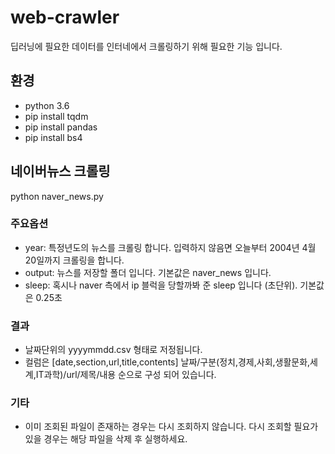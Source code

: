 # web-crawler
딥러닝에 필요한 데이터를 인터네에서 크롤링하기 위해 필요한 기능 입니다.

## 환경
- python 3.6
- pip install tqdm
- pip install pandas
- pip install bs4

## 네이버뉴스 크롤링
python naver_news.py

### 주요옵션
- year: 특정년도의 뉴스를 크롤링 합니다. 입력하지 않음면 오늘부터 2004년 4월 20일까지 크롤링을 합니다.
- output: 뉴스를 저장할 폴더 입니다. 기본값은 naver_news 입니다.
- sleep: 혹시나 naver 측에서 ip 블럭을 당할까봐 준 sleep 입니다 (초단위). 기본값은 0.25초

### 결과
- 날짜단위의 yyyymmdd.csv 형태로 저정됩니다.
- 컬럼은 [date,section,url,title,contents] 날짜/구분(정치,경제,사회,생활문화,세계,IT과학)/url/제목/내용 순으로 구성 되어 있습니다.

### 기타
- 이미 조회된 파일이 존재하는 경우는 다시 조회하지 않습니다. 다시 조회할 필요가 있을 경우는 해당 파일을 삭제 후 실행하세요.

